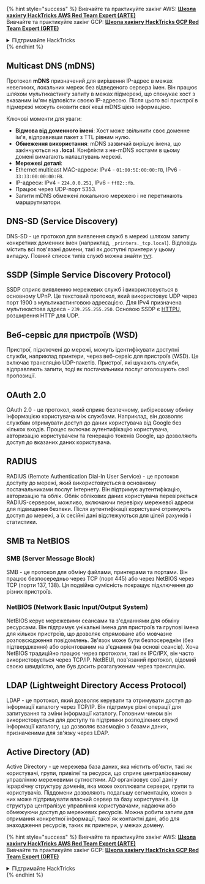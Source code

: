 {% hint style="success" %}
Вивчайте та практикуйте хакінг AWS: <img src="/.gitbook/assets/arte.png" alt="" data-size="line">[**Школа хакінгу HackTricks AWS Red Team Expert (ARTE)**](https://training.hacktricks.xyz/courses/arte)<img src="/.gitbook/assets/arte.png" alt="" data-size="line">\
Вивчайте та практикуйте хакінг GCP: <img src="/.gitbook/assets/grte.png" alt="" data-size="line">[**Школа хакінгу HackTricks GCP Red Team Expert (GRTE)**<img src="/.gitbook/assets/grte.png" alt="" data-size="line">](https://training.hacktricks.xyz/courses/grte)

<details>

<summary>Підтримайте HackTricks</summary>

* Перевірте [**плани підписки**](https://github.com/sponsors/carlospolop)!
* **Приєднуйтесь до** 💬 [**групи Discord**](https://discord.gg/hRep4RUj7f) або [**групи Telegram**](https://t.me/peass) або **слідкуйте** за нами на **Twitter** 🐦 [**@hacktricks\_live**](https://twitter.com/hacktricks\_live)**.**
* **Поширюйте хакерські трюки, надсилаючи PR до** [**HackTricks**](https://github.com/carlospolop/hacktricks) та [**HackTricks Cloud**](https://github.com/carlospolop/hacktricks-cloud) репозиторіїв GitHub.

</details>
{% endhint %}


## Multicast DNS (mDNS)

Протокол **mDNS** призначений для вирішення IP-адрес в межах невеликих, локальних мереж без відведеного сервера імен. Він працює шляхом мультикастингу запиту в межах підмережі, що спонукає хост з вказаним ім'ям відповісти своєю IP-адресою. Після цього всі пристрої в підмережі можуть оновити свої кеші mDNS цією інформацією.

Ключові моменти для уваги:
- **Відмова від доменного імені**: Хост може звільнити своє доменне ім'я, відправивши пакет з TTL рівним нулю.
- **Обмеження використання**: mDNS зазвичай вирішує імена, що закінчуються на **.local**. Конфлікти з не-mDNS хостами в цьому домені вимагають налаштувань мережі.
- **Мережеві деталі**:
- Ethernet multicast MAC-адреси: IPv4 - `01:00:5E:00:00:FB`, IPv6 - `33:33:00:00:00:FB`.
- IP-адреси: IPv4 - `224.0.0.251`, IPv6 - `ff02::fb`.
- Працює через UDP-порт 5353.
- Запити mDNS обмежені локальною мережею і не перетинають маршрутизатори.

## DNS-SD (Service Discovery)

DNS-SD - це протокол для виявлення служб в мережі шляхом запиту конкретних доменних імен (наприклад, `_printers._tcp.local`). Відповідь містить всі пов'язані домени, такі як доступні принтери у цьому випадку. Повний список типів служб можна знайти [тут](http://www.dns-sd.org/ServiceTypes.html).

## SSDP (Simple Service Discovery Protocol)

SSDP сприяє виявленню мережевих служб і використовується в основному UPnP. Це текстовий протокол, який використовує UDP через порт 1900 з мультикастинговою адресацією. Для IPv4 призначена мультикастова адреса - `239.255.255.250`. Основою SSDP є [HTTPU](https://en.wikipedia.org/wiki/HTTPU), розширення HTTP для UDP.


## Веб-сервіс для пристроїв (WSD)
Пристрої, підключені до мережі, можуть ідентифікувати доступні служби, наприклад принтери, через веб-сервіс для пристроїв (WSD). Це включає трансляцію UDP-пакетів. Пристрої, які шукають служби, відправляють запити, тоді як постачальники послуг оголошують свої пропозиції.

## OAuth 2.0
OAuth 2.0 - це протокол, який сприяє безпечному, вибірковому обміну інформацією користувача між службами. Наприклад, він дозволяє службам отримувати доступ до даних користувача від Google без кількох входів. Процес включає аутентифікацію користувача, авторизацію користувачем та генерацію токенів Google, що дозволяють доступ до вказаних даних користувача.

## RADIUS
RADIUS (Remote Authentication Dial-In User Service) - це протокол доступу до мережі, який використовується в основному постачальниками послуг Інтернету. Він підтримує аутентифікацію, авторизацію та облік. Облік облікових даних користувача перевіряється RADIUS-сервером, можливо, включаючи перевірку мережевої адреси для підвищення безпеки. Після аутентифікації користувачі отримують доступ до мережі, а їх сесійні дані відстежуються для цілей рахунків і статистики.

## SMB та NetBIOS

### SMB (Server Message Block)
SMB - це протокол для обміну файлами, принтерами та портами. Він працює безпосередньо через TCP (порт 445) або через NetBIOS через TCP (порти 137, 138). Ця подвійна сумісність покращує підключення до різних пристроїв.

### NetBIOS (Network Basic Input/Output System)
NetBIOS керує мережевими сеансами та з'єднаннями для обміну ресурсами. Він підтримує унікальні імена для пристроїв та групові імена для кількох пристроїв, що дозволяє спрямоване або мовчазне розповсюдження повідомлень. Зв'язок може бути безпосереднім (без підтвердження) або орієнтованим на з'єднання (на основі сеансів). Хоча NetBIOS традиційно працює через протоколи, такі як IPC/IPX, він часто використовується через TCP/IP. NetBEUI, пов'язаний протокол, відомий своєю швидкістю, але був досить розгалуженим через трансляцію.

## LDAP (Lightweight Directory Access Protocol)
LDAP - це протокол, який дозволяє керувати та отримувати доступ до інформації каталогу через TCP/IP. Він підтримує різні операції для запитування та зміни інформації каталогу. Головним чином він використовується для доступу та підтримки розподілених служб інформації каталогу, що дозволяє взаємодію з базами даних, призначеними для зв'язку через LDAP.

## Active Directory (AD)
Active Directory - це мережева база даних, яка містить об'єкти, такі як користувачі, групи, привілеї та ресурси, що сприяє централізованому управлінню мережевими сутностями. AD організовує свої дані у ієрархічну структуру доменів, яка може охоплювати сервери, групи та користувачів. Піддомени дозволяють подальшу сегментацію, кожен з них може підтримувати власний сервер та базу користувачів. Ця структура централізує управління користувачами, надаючи або обмежуючи доступ до мережевих ресурсів. Можна робити запити для отримання конкретної інформації, такої як контактні дані, або для знаходження ресурсів, таких як принтери, у межах домену.


{% hint style="success" %}
Вивчайте та практикуйте хакінг AWS: <img src="/.gitbook/assets/arte.png" alt="" data-size="line">[**Школа хакінгу HackTricks AWS Red Team Expert (ARTE)**](https://training.hacktricks.xyz/courses/arte)<img src="/.gitbook/assets/arte.png" alt="" data-size="line">\
Вивчайте та практикуйте хакінг GCP: <img src="/.gitbook/assets/grte.png" alt="" data-size="line">[**Школа хакінгу HackTricks GCP Red Team Expert (GRTE)**<img src="/.gitbook/assets/grte.png" alt="" data-size="line">](https://training.hacktricks.xyz/courses/grte)

<details>

<summary>Підтримайте HackTricks</summary>

* Перевірте [**плани підписки**](https://github.com/sponsors/carlospolop)!
* **Приєднуйтесь до** 💬 [**групи Discord**](https://discord.gg/hRep4RUj7f) або [**групи Telegram**](https://t.me/peass) або **слідкуйте** за нами на **Twitter** 🐦 [**@hacktricks\_live**](https://twitter.com/hacktricks\_live)**.**
* **Поширюйте хакерські трюки, надсилаючи PR до** [**HackTricks**](https://github.com/carlospolop/hacktricks) та [**HackTricks Cloud**](https://github.com/carlospolop/hacktricks-cloud) репозиторіїв GitHub.

</details>
{% endhint %}
